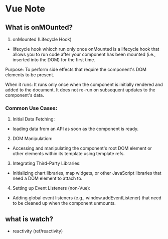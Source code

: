 # Vue Note


## What is onMOunted?
1. onMounted (Lifecycle Hook)
- lifecycle hook whicch run only once
onMounted is a lifecycle hook that allows you to run code after your component has been mounted (i.e., inserted into the DOM) for the first time.

Purpose: To perform side effects that require the component's DOM elements to be present.

When it runs: It runs only once when the component is initially rendered and added to the document. It does not re-run on subsequent updates to the component's data.

### Common Use Cases:

1. Initial Data Fetching: 
- loading data from an API as soon as the component is ready.

2. DOM Manipulation: 
- Accessing and manipulating the component's root DOM element or other elements within its template using template refs.

3. Integrating Third-Party Libraries: 
- Initializing chart libraries, map widgets, or other JavaScript libraries that need a DOM element to attach to.

4. Setting up Event Listeners (non-Vue): 
- Adding global event listeners (e.g., window.addEventListener) that need to be cleaned up when the component unmounts.


## what is watch?
- reactivity (ref/reactivity)